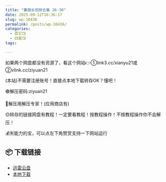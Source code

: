 ```yaml
---
title: "蒹葭长视频合集 26-30"
date: 2025-09-12T16:36:17
slug: wp-10436
permalink: /posts/wp-10436/
categories:
  - 其它📺
  - 四爱📺
tags:

---
```


如果两个网盘都没有资源了，看这个网站👉①link3.cc/xianyu21或②vlink.cc/ziyuan21

(本站)不需要注册账号！直接点本地下载转存OK？懂吧！

🟢解压密码:ziyuan21

🔵解压用解压专家！(应用商店有)

🟡转存的链接网盘有教程！一定要看教程！按教程操作！不按教程操作你不会解压！

💰🈶能力的宝，可以点左下角赞赏支持一下网站运行

## 📦 下载链接
- [迅雷云盘](https://blziyuan21.com/pay-download/10436?key=2f7bd1914a&down_id=0)
- [本地下载](https://blziyuan21.com/pay-download/10436?key=2f7bd1914a&down_id=1)

